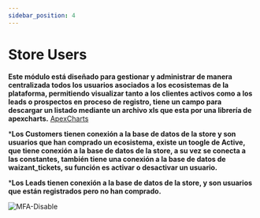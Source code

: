 ```yaml
---
sidebar_position: 4
---
```

# Store Users

**Este módulo está diseñado para gestionar y administrar de manera centralizada todos los usuarios asociados a los ecosistemas de la plataforma, permitiendo visualizar tanto a los clientes activos como a los leads o prospectos en proceso de registro, tiene un campo para descargar un listado mediante un archivo xls que esta por una librería de apexcharts.** [ApexCharts](https://apexcharts.com/)

***Los Customers tienen conexión a la base de datos de la store y son usuarios que han comprado un ecosistema, existe un toogle de Active, que tiene conexión a la base de datos de la store, a su vez se conecta a las constantes, también tiene una conexión a la base de datos de waizant_tickets, su función es activar o desactivar un usuario.**

***Los Leads tienen conexión a la base de datos de la store, y son usuarios que están registrados pero no han comprado.**

![MFA-Disable](/img/backoffice-user/customer_list_store_user_backoffice.png)
